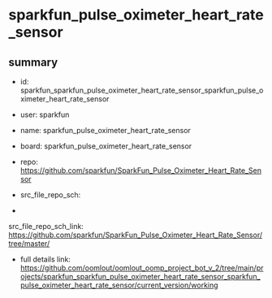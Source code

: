 # sparkfun_pulse_oximeter_heart_rate_sensor
 
## summary 
* id: sparkfun_sparkfun_pulse_oximeter_heart_rate_sensor_sparkfun_pulse_oximeter_heart_rate_sensor
* user: sparkfun
* name: sparkfun_pulse_oximeter_heart_rate_sensor
* board: sparkfun_pulse_oximeter_heart_rate_sensor
* repo: https://github.com/sparkfun/SparkFun_Pulse_Oximeter_Heart_Rate_Sensor



* src_file_repo_sch: 
*
 src_file_repo_sch_link: https://github.com/sparkfun/SparkFun_Pulse_Oximeter_Heart_Rate_Sensor/tree/master/
* full details link: https://github.com/oomlout/oomlout_oomp_project_bot_v_2/tree/main/projects/sparkfun_sparkfun_pulse_oximeter_heart_rate_sensor_sparkfun_pulse_oximeter_heart_rate_sensor/current_version/working  






